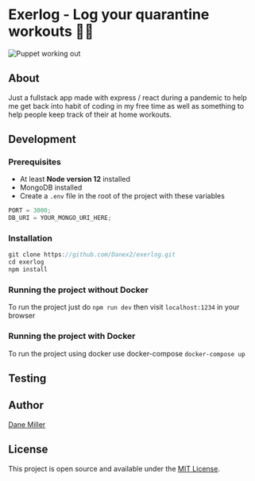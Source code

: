 # Exerlog - Log your quarantine workouts 💪💪

![Puppet working out](https://media.giphy.com/media/xUPGcKoAYCn5fHK0Zq/giphy.gif)

## About

Just a fullstack app made with express / react during a pandemic to help me get back into habit of coding in my free time as well as something to help people keep track of their at home workouts.

## Development

### Prerequisites

- At least **Node version 12** installed
- MongoDB installed
- Create a `.env` file in the root of the project with these variables

```javascript
PORT = 3000;
DB_URI = YOUR_MONGO_URI_HERE;
```

### Installation

```javascript
git clone https://github.com/Danex2/exerlog.git
cd exerlog
npm install
```

### Running the project without Docker

To run the project just do `npm run dev` then visit `localhost:1234` in your browser

### Running the project with Docker

To run the project using docker use docker-compose
`docker-compose up`

## Testing

## Author

[Dane Miller](https://twitter.com/hybridearth)

## License

This project is open source and available under the [MIT License](https://github.com/danex2/exerlog/blob/master/LICENSE).
